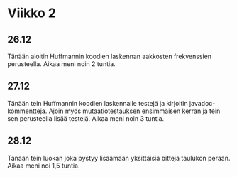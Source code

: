 # Viikko 2

## 26.12
Tänään aloitin Huffmannin koodien laskennan aakkosten frekvenssien perusteella.
Aikaa meni noin 2 tuntia.

## 27.12
Tänään tein Huffmannin koodien laskennalle testejä ja
kirjoitin javadoc-kommentteja. Ajoin myös mutaatiotestauksen ensimmäisen kerran ja tein sen
perusteella lisää testejä. Aikaa meni noin 3 tuntia.

## 28.12
Tänään tein luokan joka pystyy lisäämään yksittäisiä
bittejä taulukon perään. Aikaa meni noi 1,5 tuntia.

